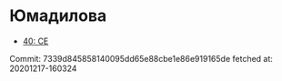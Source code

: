 # Юмадилова
- [40: CE](40.md)

Commit: 7339d845858140095dd65e88cbe1e86e919165de
 fetched at: 20201217-160324
